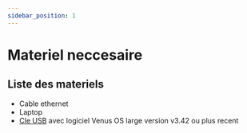 ```yaml
---
sidebar_position: 1
---
```


# Materiel neccesaire

## Liste des materiels

* Cable ethernet
* Laptop
* [Cle USB](/preparer-la-cle-usb) avec logiciel Venus OS large version v3.42 ou plus recent